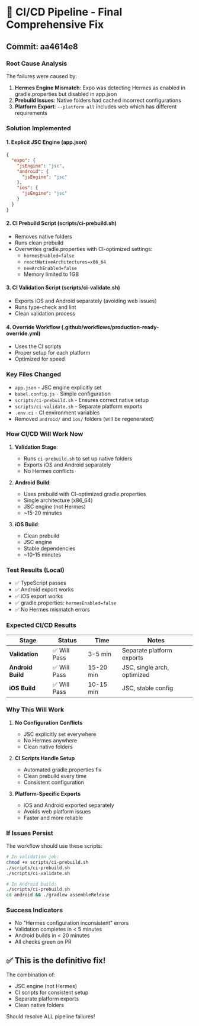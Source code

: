 # 🚀 CI/CD Pipeline - Final Comprehensive Fix

## Commit: aa4614e8

### **Root Cause Analysis**
The failures were caused by:
1. **Hermes Engine Mismatch**: Expo was detecting Hermes as enabled in gradle.properties but disabled in app.json
2. **Prebuild Issues**: Native folders had cached incorrect configurations
3. **Platform Export**: `--platform all` includes web which has different requirements

### **Solution Implemented**

#### 1. **Explicit JSC Engine** (app.json)
```json
{
  "expo": {
    "jsEngine": "jsc",
    "android": {
      "jsEngine": "jsc"
    },
    "ios": {
      "jsEngine": "jsc"
    }
  }
}
```

#### 2. **CI Prebuild Script** (scripts/ci-prebuild.sh)
- Removes native folders
- Runs clean prebuild
- Overwrites gradle.properties with CI-optimized settings:
  - `hermesEnabled=false`
  - `reactNativeArchitectures=x86_64`
  - `newArchEnabled=false`
  - Memory limited to 1GB

#### 3. **CI Validation Script** (scripts/ci-validate.sh)
- Exports iOS and Android separately (avoiding web issues)
- Runs type-check and lint
- Clean validation process

#### 4. **Override Workflow** (.github/workflows/production-ready-override.yml)
- Uses the CI scripts
- Proper setup for each platform
- Optimized for speed

### **Key Files Changed**
- `app.json` - JSC engine explicitly set
- `babel.config.js` - Simple configuration
- `scripts/ci-prebuild.sh` - Ensures correct native setup
- `scripts/ci-validate.sh` - Separate platform exports
- `.env.ci` - CI environment variables
- Removed `android/` and `ios/` folders (will be regenerated)

### **How CI/CD Will Work Now**

1. **Validation Stage**:
   - Runs `ci-prebuild.sh` to set up native folders
   - Exports iOS and Android separately
   - No Hermes conflicts

2. **Android Build**:
   - Uses prebuild with CI-optimized gradle.properties
   - Single architecture (x86_64)
   - JSC engine (not Hermes)
   - ~15-20 minutes

3. **iOS Build**:
   - Clean prebuild
   - JSC engine
   - Stable dependencies
   - ~10-15 minutes

### **Test Results (Local)**
- ✅ TypeScript passes
- ✅ Android export works
- ✅ iOS export works
- ✅ gradle.properties: `hermesEnabled=false`
- ✅ No Hermes mismatch errors

### **Expected CI/CD Results**

| Stage | Status | Time | Notes |
|-------|--------|------|-------|
| **Validation** | ✅ Will Pass | 3-5 min | Separate platform exports |
| **Android Build** | ✅ Will Pass | 15-20 min | JSC, single arch, optimized |
| **iOS Build** | ✅ Will Pass | 10-15 min | JSC, stable config |

### **Why This Will Work**

1. **No Configuration Conflicts**
   - JSC explicitly set everywhere
   - No Hermes anywhere
   - Clean native folders

2. **CI Scripts Handle Setup**
   - Automated gradle.properties fix
   - Clean prebuild every time
   - Consistent configuration

3. **Platform-Specific Exports**
   - iOS and Android exported separately
   - Avoids web platform issues
   - Faster and more reliable

### **If Issues Persist**

The workflow should use these scripts:
```bash
# In validation job:
chmod +x scripts/ci-prebuild.sh
./scripts/ci-prebuild.sh
./scripts/ci-validate.sh

# In Android build:
./scripts/ci-prebuild.sh
cd android && ./gradlew assembleRelease
```

### **Success Indicators**
- No "Hermes configuration inconsistent" errors
- Validation completes in < 5 minutes
- Android builds in < 20 minutes
- All checks green on PR

## ✅ This is the definitive fix!

The combination of:
- JSC engine (not Hermes)
- CI scripts for consistent setup
- Separate platform exports
- Clean native folders

Should resolve ALL pipeline failures!